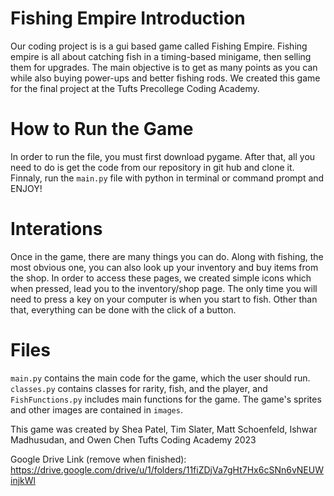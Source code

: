 # Fishing Empire Introduction
Our coding project is is a gui based game called Fishing Empire. Fishing empire is all about catching fish in a timing-based minigame, then selling them for upgrades. The main objective is to get as many points as you can while also buying power-ups and better fishing rods. We created this game for the final project at the Tufts Precollege Coding Academy. 

# How to Run the Game
In order to run the file, you must first download pygame. After that, all you need to do is get the code from our repository in git hub and clone it. Finnaly, run the ```main.py``` file with python in terminal or command prompt and ENJOY!

# Interations
Once in the game, there are many things you can do. Along with fishing, the most obvious one, you can also look up your inventory and buy items from the shop. In order to access these pages, we created simple icons which when pressed, lead you to the inventory/shop page. The only time you will need to press a key on your computer is when you start to fish. Other than that, everything can be done with the click of a button.

# Files
```main.py``` contains the main code for the game, which the user should run. ```classes.py``` contains classes for rarity, fish, and the player, and ```FishFunctions.py``` includes main functions for the game.
The game's sprites and other images are contained in ```images```.

This game was created by Shea Patel, Tim Slater, Matt Schoenfeld, Ishwar Madhusudan, and Owen Chen
Tufts Coding Academy 2023

Google Drive Link (remove when finished): https://drive.google.com/drive/u/1/folders/11fiZDjVa7gHt7Hx6cSNn6vNEUWinjkWl
